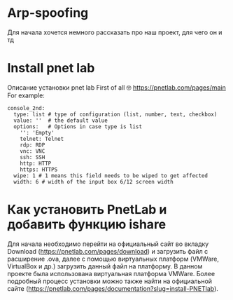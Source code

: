 # Arp-spoofing
Для начала хочется немного рассказать про наш проект, для чего он и тд
# Install pnet lab
Описание установки pnet lab
First of all :nerd_face:
https://pnetlab.com/pages/main
For example:  
```
console_2nd: 
  type: list # type of configuration (list, number, text, checkbox)
  value: ''  # the default value
  options:   # Options in case type is list
    '': 'Empty'
    telnet: Telnet
    rdp: RDP
    vnc: VNC
    ssh: SSH
    http: HTTP
    https: HTTPS
  wipe: 1 # 1 means this field needs to be wiped to get affected
  width: 6 # width of the input box 6/12 screen width
```
# Как установить PnetLab и добавить функцию ishare
  Для начала необходимо перейти на официальный сайт во вкладку Download (https://pnetlab.com/pages/download) и загрузить файл с расширение .ova, далее с помощью виртуальных платформ (VMWare, VirtualBox и др.) загрузить данный файл на платформу. В данном проекте была использована виртуальная платформа VMWare. 
  Более подробный процесс установки можно также найти на официальной сайте (https://pnetlab.com/pages/documentation?slug=install-PNETlab). 
